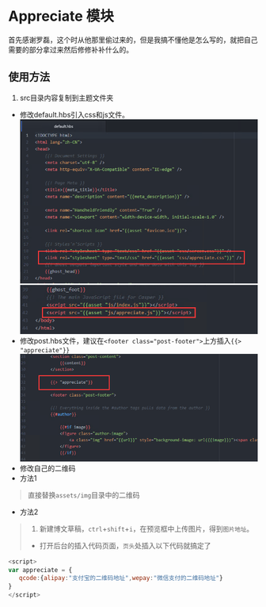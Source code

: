 # Appreciate 模块

首先感谢罗磊，这个时从他那里偷过来的，但是我搞不懂他是怎么写的，就把自己需要的部分拿过来然后修修补补什么的。

## 使用方法
1. src目录内容复制到主题文件夹
- 修改default.hbs引入css和js文件。
![](images/default_hbs_css.png)
![](images/default_hbs_js.png)
- 修改post.hbs文件，建议在`<footer class="post-footer">`上方插入`{{> "appreciate"}}`
![](images/post_hbs.png)
- 修改自己的二维码
 - 方法1
 > 直接替换`assets/img`目录中的二维码
 - 方法2
 > 1. 新建博文草稿，`ctrl`+`shift`+`i`，在预览框中上传图片，得到`图片地址`。
 > - 打开后台的插入代码页面，``页头``处插入以下代码就搞定了
 ```JavaScript
 <script>
 var appreciate = {
	qcode:{alipay:"支付宝的二维码地址",wepay:"微信支付的二维码地址"}
}
</script>
```
